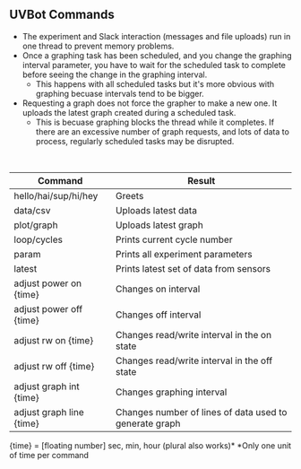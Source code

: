 ## UVBot Commands

- The experiment and Slack interaction (messages and file uploads) run in one thread to prevent memory problems. 
- Once a graphing task has been scheduled, and you change the graphing interval parameter, you have to wait for the scheduled task to complete before seeing the change in the graphing interval.
    - This happens with all scheduled tasks but it's more obvious with graphing becuase intervals tend to be bigger.
- Requesting a graph does not force the grapher to make a new one. It uploads the latest graph created during a scheduled task.
    - This is becuase graphing blocks the thread while it completes. If there are an excessive number of graph requests, and lots of data to process, regularly scheduled tasks may be disrupted. 

&nbsp;

| Command | Result |
| ------ | ------ |
| hello/hai/sup/hi/hey | Greets |
| data/csv | Uploads latest data |
| plot/graph | Uploads latest graph |
| loop/cycles | Prints current cycle number |
| param | Prints all experiment parameters |
| latest | Prints latest set of data from sensors |
| adjust power on {time} | Changes on interval |
| adjust power off {time} | Changes off interval |
| adjust rw on {time} | Changes read/write interval in the on state |
| adjust rw off {time} | Changes read/write interval in the off state |
| adjust graph int {time} | Changes graphing interval |
| adjust graph line {time} | Changes number of lines of data used to generate graph |

{time} = [floating number] sec, min, hour (plural also works)*
*Only one unit of time per command
